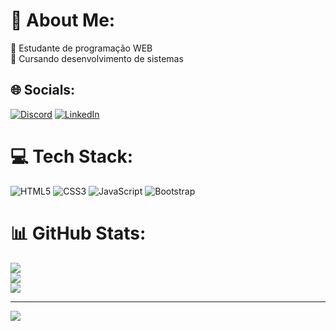 # 💫 About Me:
🔭 Estudante de programação WEB<br>🌱 Cursando desenvolvimento de sistemas<br>


## 🌐 Socials:
[![Discord](https://img.shields.io/badge/Discord-%237289DA.svg?logo=discord&logoColor=white)](https://discord.gg/manzas#0825) [![LinkedIn](https://img.shields.io/badge/LinkedIn-%230077B5.svg?logo=linkedin&logoColor=white)](https://linkedin.com/in/https://www.linkedin.com/in/victor-manzano-13094127a/) 

# 💻 Tech Stack:
![HTML5](https://img.shields.io/badge/html5-%23E34F26.svg?style=flat&logo=html5&logoColor=white) ![CSS3](https://img.shields.io/badge/css3-%231572B6.svg?style=flat&logo=css3&logoColor=white) ![JavaScript](https://img.shields.io/badge/javascript-%23323330.svg?style=flat&logo=javascript&logoColor=%23F7DF1E) ![Bootstrap](https://img.shields.io/badge/bootstrap-%23563D7C.svg?style=flat&logo=bootstrap&logoColor=white)
# 📊 GitHub Stats:
![](https://github-readme-stats.vercel.app/api?username=VictorManzano&theme=midnight-purple&hide_border=true&include_all_commits=false&count_private=false)<br/>
![](https://github-readme-streak-stats.herokuapp.com/?user=VictorManzano&theme=midnight-purple&hide_border=true)<br/>
![](https://github-readme-stats.vercel.app/api/top-langs/?username=VictorManzano&theme=midnight-purple&hide_border=true&include_all_commits=false&count_private=false&layout=compact)

---
[![](https://visitcount.itsvg.in/api?id=VictorManzano&icon=5&color=11)](https://visitcount.itsvg.in)

<!-- Proudly created with GPRM ( https://gprm.itsvg.in ) -->
